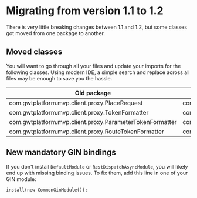 # Migrating from version 1.1 to 1.2

There is very little breaking changes between 1.1 and 1.2, but some classes got moved from one package to another.

## Moved classes
You will want to go through all your files and update your imports for the following classes. Using modern IDE, a simple search and replace across all files may be enough to save you the hassle.

Old package | New package
--- | ---
com.gwtplatform.mvp.client.proxy.PlaceRequest | com.gwtplatform.mvp.shared.proxy.PlaceRequest
com.gwtplatform.mvp.client.proxy.TokenFormatter | com.gwtplatform.mvp.shared.proxy.TokenFormatter
com.gwtplatform.mvp.client.proxy.ParameterTokenFormatter | com.gwtplatform.mvp.shared.proxy.ParameterTokenFormatter
com.gwtplatform.mvp.client.proxy.RouteTokenFormatter | com.gwtplatform.mvp.shared.proxy.RouteTokenFormatter

## New mandatory GIN bindings
If you don't install `DefaultModule` or `RestDispatchAsyncModule`, you will likely end up with missing binding issues. To fix them, add this line in one of your GIN module:

```
install(new CommonGinModule());
```
